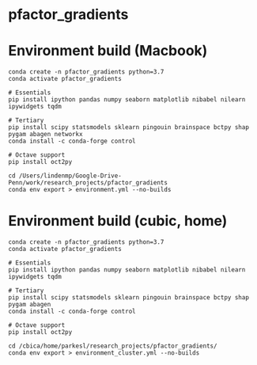 # pfactor_gradients

# Environment build (Macbook)

    conda create -n pfactor_gradients python=3.7
    conda activate pfactor_gradients

    # Essentials
    pip install ipython pandas numpy seaborn matplotlib nibabel nilearn ipywidgets tqdm

	# Tertiary
	pip install scipy statsmodels sklearn pingouin brainspace bctpy shap pygam abagen networkx
	conda install -c conda-forge control

    # Octave support
    pip install oct2py

    cd /Users/lindenmp/Google-Drive-Penn/work/research_projects/pfactor_gradients
    conda env export > environment.yml --no-builds


# Environment build (cubic, home)

    conda create -n pfactor_gradients python=3.7
    conda activate pfactor_gradients

    # Essentials
    pip install ipython pandas numpy seaborn matplotlib nibabel nilearn ipywidgets tqdm

    # Tertiary
	pip install scipy statsmodels sklearn pingouin brainspace bctpy shap pygam abagen
	conda install -c conda-forge control

    # Octave support
    pip install oct2py

    cd /cbica/home/parkesl/research_projects/pfactor_gradients/
    conda env export > environment_cluster.yml --no-builds
